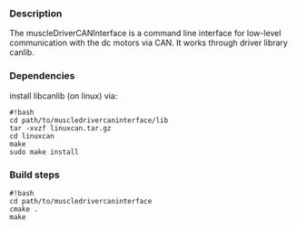 ### Description ###
The muscleDriverCANInterface is a command line interface for low-level communication with the dc motors via CAN.
It works through driver library canlib. 

### Dependencies ###
install libcanlib (on linux) via:

```
#!bash
cd path/to/muscledrivercaninterface/lib
tar -xvzf linuxcan.tar.gz
cd linuxcan
make
sudo make install
```
### Build steps ###

```
#!bash
cd path/to/muscledrivercaninterface
cmake .
make
```